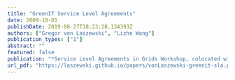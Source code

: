 ```yaml
---
title: "GreenIT Service Level Agreements"
date: 2009-10-01
publishDate: 2019-08-27T18:23:28.134393Z
authors: ["Gregor von Laszewski", "Lizhe Wang"]
publication_types: ["1"]
abstract: ""
featured: false
publication: "*Service Level Agreements in Grids Workshop, colocated with IEEE/ACM Grid 2009 Conference*"
url_pdf: "https://laszewski.github.io/papers/vonLaszewski-greenit-sla.pdf"
---
```


